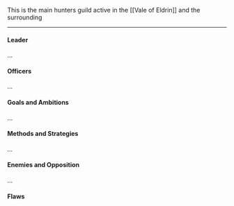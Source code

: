 This is the main hunters guild active in the [[Vale of Eldrin]] and the surrounding 

---
#### Leader

...
#### Officers

...
#### Goals and Ambitions

...
#### Methods and Strategies 

...
#### Enemies and Opposition 

...
#### Flaws